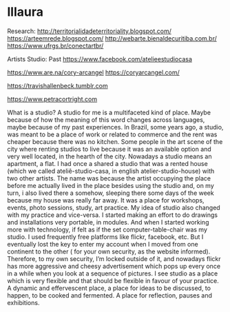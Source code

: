 # lllaura
Research:
http://territorialidadeterritoriality.blogspot.com/
https://arteemrede.blogspot.com/
http://webarte.bienaldecuritiba.com.br/
https://www.ufrgs.br/conectartbr/

Artists Studio:
Past https://www.facebook.com/atelieestudiocasa

https://www.are.na/cory-arcangel
https://coryarcangel.com/

https://travishallenbeck.tumblr.com

https://www.petracortright.com


What is a studio?
A studio for me is a multifaceted kind of place. Maybe because of how the meaning of this word changes across languages, maybe because of my past experiences. In Brazil, some years ago, a studio, was meant to be a place of work or related to commerce and the rent was cheaper because there was no kitchen. Some people in the art scene of the city where renting studios to live because it was an available option and very well located, in the hearth of the city. Nowadays a studio means an apartment, a flat. I had once a shared a studio that was a rented house (which we called ateliê-studio-casa, in english atelier-studio-house) with two other artists. The name was because the artist occupying the place before me actually lived in the place besides using the studio and, on my turn, i also lived there a somehow, sleeping there some days of the week because my house was really far away. It was a place for workshops, events, photo sessions, study, art practice.
My idea of studio also changed with my practice and vice-versa. I started making an effort to do drawings and installations very portable, in modules. And when I started working more with technology, if felt as if the set computer-table-chair was my studio. I used frequently free platforms like flickr, facebook, etc. But I eventually lost the key to enter my account when I moved from one continent to the other ( for your own security, as the website informed). Therefore, to my own security, I’m locked outside of it, and nowadays flickr has more aggressive and cheesy advertisement which pops up every once in a while when you look at a sequence of pictures.
I see studio as a place which is very flexible and that should be flexible in favour of your practice. A dynamic and effervescent place, a place for ideas to be discussed, to happen, to be cooked and fermented. A place for reflection, pauses and exhibitions.

